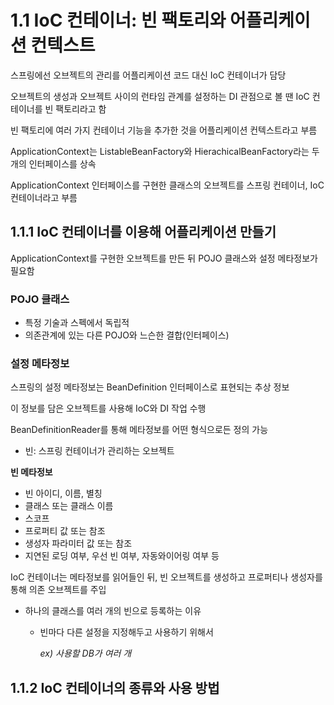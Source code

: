 # 1.1 IoC 컨테이너: 빈 팩토리와 어플리케이션 컨텍스트

스프링에선 오브젝트의 관리를 어플리케이션 코드 대신 IoC 컨테이너가 담당

오브젝트의 생성과 오브젝트 사이의 런타임 관계를 설정하는 DI 관점으로 볼 땐 IoC 컨테이너를 빈 팩토리라고 함

빈 팩토리에 여러 가지 컨테이너 기능을 추가한 것을 어플리케이션 컨텍스트라고 부름

ApplicationContext는 ListableBeanFactory와 HierachicalBeanFactory라는 두 개의 인터페이스를 상속

ApplicationContext 인터페이스를 구현한 클래스의 오브젝트를 스프링 컨테이너, IoC 컨테이너라고 부름

## 1.1.1 IoC 컨테이너를 이용해 어플리케이션 만들기

ApplicationContext를 구현한 오브젝트를 만든 뒤 POJO 클래스와 설정 메타정보가 필요함

### POJO 클래스

- 특정 기술과 스펙에서 독립적
- 의존관계에 있는 다른 POJO와 느슨한 결합(인터페이스)

### 설정 메타정보

스프링의 설정 메타정보는 BeanDefinition 인터페이스로 표현되는 추상 정보

이 정보를 담은 오브젝트를 사용해 IoC와 DI 작업 수행

BeanDefinitionReader를 통해 메타정보를 어떤 형식으로든 정의 가능

- 빈: 스프링 컨테이너가 관리하는 오브젝트

**빈 메타정보**

- 빈 아이디, 이름, 별칭
- 클래스 또는 클래스 이름
- 스코프
- 프로퍼티 값 또는 참조
- 생성자 파라미터 값 또는 참조
- 지연된 로딩 여부, 우선 빈 여부, 자동와이어링 여부 등

IoC 컨테이너는 메타정보를 읽어들인 뒤, 빈 오브젝트를 생성하고 프로퍼티나 생성자를 통해 의존 오브젝트를 주입

- 하나의 클래스를 여러 개의 빈으로 등록하는 이유
    - 빈마다 다른 설정을 지정해두고 사용하기 위해서
        
        *ex) 사용할 DB가 여러 개*
        

## 1.1.2 IoC 컨테이너의 종류와 사용 방법
